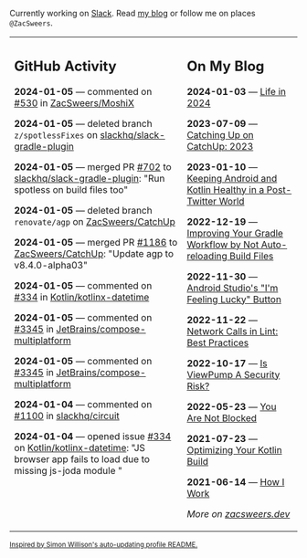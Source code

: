 Currently working on [Slack](https://slack.com/). Read [my blog](https://zacsweers.dev/) or follow me on places `@ZacSweers`.

<table><tr><td valign="top" width="60%">

## GitHub Activity
<!-- githubActivity starts -->
**2024-01-05** — commented on [#530](https://github.com/ZacSweers/MoshiX/issues/530#issuecomment-1878172110) in [ZacSweers/MoshiX](https://github.com/ZacSweers/MoshiX)

**2024-01-05** — deleted branch `z/spotlessFixes` on [slackhq/slack-gradle-plugin](https://github.com/slackhq/slack-gradle-plugin)

**2024-01-05** — merged PR [#702](https://github.com/slackhq/slack-gradle-plugin/pull/702) to [slackhq/slack-gradle-plugin](https://github.com/slackhq/slack-gradle-plugin): "Run spotless on build files too"

**2024-01-05** — deleted branch `renovate/agp` on [ZacSweers/CatchUp](https://github.com/ZacSweers/CatchUp)

**2024-01-05** — merged PR [#1186](https://github.com/ZacSweers/CatchUp/pull/1186) to [ZacSweers/CatchUp](https://github.com/ZacSweers/CatchUp): "Update agp to v8.4.0-alpha03"

**2024-01-05** — commented on [#334](https://github.com/Kotlin/kotlinx-datetime/issues/334#issuecomment-1878158004) in [Kotlin/kotlinx-datetime](https://github.com/Kotlin/kotlinx-datetime)

**2024-01-05** — commented on [#3345](https://github.com/JetBrains/compose-multiplatform/issues/3345#issuecomment-1878155888) in [JetBrains/compose-multiplatform](https://github.com/JetBrains/compose-multiplatform)

**2024-01-05** — commented on [#3345](https://github.com/JetBrains/compose-multiplatform/issues/3345#issuecomment-1878150252) in [JetBrains/compose-multiplatform](https://github.com/JetBrains/compose-multiplatform)

**2024-01-04** — commented on [#1100](https://github.com/slackhq/circuit/issues/1100#issuecomment-1878111583) in [slackhq/circuit](https://github.com/slackhq/circuit)

**2024-01-04** — opened issue [#334](https://github.com/Kotlin/kotlinx-datetime/issues/334) on [Kotlin/kotlinx-datetime](https://github.com/Kotlin/kotlinx-datetime): "JS browser app fails to load due to missing js-joda module "
<!-- githubActivity ends -->
</td><td valign="top" width="40%">

## On My Blog
<!-- blog starts -->
**2024-01-03** — [Life in 2024](https://www.zacsweers.dev/life-in-2024/)

**2023-07-09** — [Catching Up on CatchUp: 2023](https://www.zacsweers.dev/catching-up-on-catchup-2023/)

**2023-01-10** — [Keeping Android and Kotlin Healthy in a Post-Twitter World](https://www.zacsweers.dev/keeping-android-healthy/)

**2022-12-19** — [Improving Your Gradle Workflow by Not Auto-reloading Build Files](https://www.zacsweers.dev/improving-your-workflow-by-not-auto-reloading-build-files/)

**2022-11-30** — [Android Studio's "I'm Feeling Lucky" Button](https://www.zacsweers.dev/android-studios-im-feeling-lucky-button/)

**2022-11-22** — [Network Calls in Lint: Best Practices](https://www.zacsweers.dev/network-calls-in-lint-best-practices/)

**2022-10-17** — [Is ViewPump A Security Risk?](https://www.zacsweers.dev/is-viewpump-a-security-risk/)

**2022-05-23** — [You Are Not Blocked](https://www.zacsweers.dev/you-are-not-blocked/)

**2021-07-23** — [Optimizing Your Kotlin Build](https://www.zacsweers.dev/optimizing-your-kotlin-build/)

**2021-06-14** — [How I Work](https://www.zacsweers.dev/how-i-work/)
<!-- blog ends -->
_More on [zacsweers.dev](https://zacsweers.dev/)_
</td></tr></table>

<sub><a href="https://simonwillison.net/2020/Jul/10/self-updating-profile-readme/">Inspired by Simon Willison's auto-updating profile README.</a></sub>